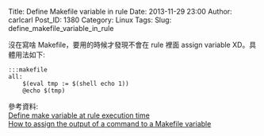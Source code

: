 Title: Define Makefile variable in rule
Date: 2013-11-29 23:00
Author: carlcarl
Post_ID: 1380
Category: Linux
Tags: 
Slug: define_makefile_variable_in_rule


沒在寫啥 Makefile，要用的時候才發現不會在 rule 裡面 assign variable XD。具體用法如下:

	:::makefile
	all: 
    	$(eval tmp := $(shell echo 1))
		@echo $(tmp)



參考資料:  
[Define make variable at rule execution time][]  
[How to assign the output of a command to a Makefile variable][]  

[Define make variable at rule execution time]: http://stackoverflow.com/questions/1909188/define-make-variable-at-rule-execution-time
[How to assign the output of a command to a Makefile variable]: http://stackoverflow.com/questions/2019989/how-to-assign-the-output-of-a-command-to-a-makefile-variable

